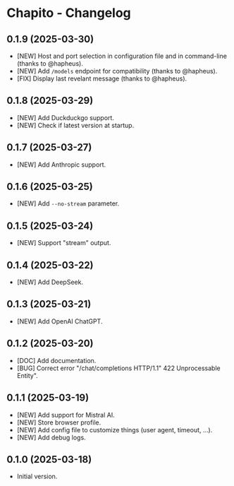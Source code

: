 # Chapito - Changelog

## 0.1.9 (2025-03-30)

- [NEW] Host and port selection in configuration file and in command-line (thanks to @hapheus).
- [NEW] Add `/models` endpoint for compatibility (thanks to @hapheus).
- [FIX] Display last revelant message (thanks to @hapheus).

## 0.1.8 (2025-03-29)

- [NEW] Add Duckduckgo support.
- [NEW] Check if latest version at startup.

## 0.1.7 (2025-03-27)

- [NEW] Add Anthropic support.

## 0.1.6 (2025-03-25)

- [NEW] Add `--no-stream` parameter.

## 0.1.5 (2025-03-24)

- [NEW] Support "stream" output.

## 0.1.4 (2025-03-22)

- [NEW] Add DeepSeek.

## 0.1.3 (2025-03-21)

- [NEW] Add OpenAI ChatGPT.

## 0.1.2 (2025-03-20)

- [DOC] Add documentation.
- [BUG] Correct error "/chat/completions HTTP/1.1" 422 Unprocessable Entity".

## 0.1.1 (2025-03-19)

- [NEW] Add support for Mistral AI.
- [NEW] Store browser profile.
- [NEW] Add config file to customize things (user agent, timeout, ...).
- [NEW] Add debug logs.

## 0.1.0 (2025-03-18)

- Initial version.
